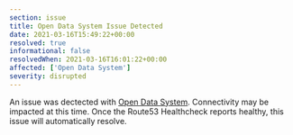 ```yaml
---
section: issue
title: Open Data System Issue Detected
date: 2021-03-16T15:49:22+00:00
resolved: true
informational: false
resolvedWhen: 2021-03-16T16:01:22+00:00
affected: ['Open Data System']
severity: disrupted
---
```

An issue was dectected with [Open Data System](https://data.sba.gov).  Connectivity may be impacted at this time.  Once the Route53 Healthcheck reports healthy, this issue will automatically resolve.
